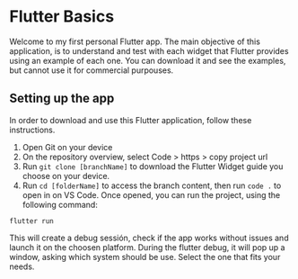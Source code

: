 # Flutter Basics 
Welcome to my first personal Flutter app. The main objective of this application, is to understand and test with each widget that Flutter provides using an example of each one. You can download it and see the examples, but cannot use it for commercial purpouses.

## Setting up the app
In order to download and use this Flutter application, follow these instructions.
1. Open Git on your device
2. On the repository overview, select Code > https > copy project url
3. Run ` git clone [branchName] ` to download the Flutter Widget guide you choose on your device.
4. Run ` cd [folderName] ` to access the branch content, then run `code .` to open in on VS Code.
Once opened, you can run the project, using the following command:

` flutter run `

This will create a debug sessión, check if the app works without issues and launch it on the choosen platform. During the flutter debug, it will pop up a window, asking which system should be use. Select the one that fits your needs.

